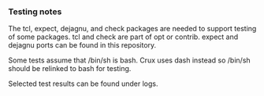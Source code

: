 
### Testing notes

The tcl, expect, dejagnu, and check packages are needed to support testing of some packages.   tcl and check are part of opt or contrib.
expect and dejagnu ports can be found in this repository.

Some tests assume that /bin/sh is bash.   Crux uses dash instead so /bin/sh should be relinked to bash for testing.

Selected test results can be found under logs.
